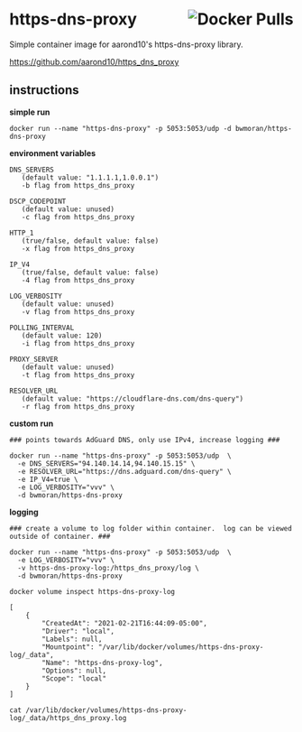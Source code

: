 # https-dns-proxy <a href="https://hub.docker.com/r/bwmoran/https-dns-proxy"><img alt="Docker Pulls" align="right" src="https://img.shields.io/docker/pulls/bwmoran/https-dns-proxy?style=flat-square"></a>
Simple container image for aarond10's https-dns-proxy library.

https://github.com/aarond10/https_dns_proxy

instructions
---
**simple run**
```
docker run --name "https-dns-proxy" -p 5053:5053/udp -d bwmoran/https-dns-proxy
```

**environment variables**
```
DNS_SERVERS
   (default value: "1.1.1.1,1.0.0.1")
   -b flag from https_dns_proxy

DSCP_CODEPOINT
   (default value: unused)
   -c flag from https_dns_proxy

HTTP_1
   (true/false, default value: false)
   -x flag from https_dns_proxy
   
IP_V4
   (true/false, default value: false)
   -4 flag from https_dns_proxy

LOG_VERBOSITY
   (default value: unused)
   -v flag from https_dns_proxy

POLLING_INTERVAL
   (default value: 120)
   -i flag from https_dns_proxy
   
PROXY_SERVER
   (default value: unused)
   -t flag from https_dns_proxy

RESOLVER_URL
   (default value: "https://cloudflare-dns.com/dns-query")
   -r flag from https_dns_proxy
```
**custom run**
```
### points towards AdGuard DNS, only use IPv4, increase logging ###

docker run --name "https-dns-proxy" -p 5053:5053/udp  \
  -e DNS_SERVERS="94.140.14.14,94.140.15.15" \
  -e RESOLVER_URL="https://dns.adguard.com/dns-query" \
  -e IP_V4=true \
  -e LOG_VERBOSITY="vvv" \
  -d bwmoran/https-dns-proxy
```
**logging**
```
### create a volume to log folder within container.  log can be viewed outside of container. ###

docker run --name "https-dns-proxy" -p 5053:5053/udp  \
  -e LOG_VERBOSITY="vvv" \
  -v https-dns-proxy-log:/https_dns_proxy/log \
  -d bwmoran/https-dns-proxy

docker volume inspect https-dns-proxy-log

[
    {
        "CreatedAt": "2021-02-21T16:44:09-05:00",
        "Driver": "local",
        "Labels": null,
        "Mountpoint": "/var/lib/docker/volumes/https-dns-proxy-log/_data",
        "Name": "https-dns-proxy-log",
        "Options": null,
        "Scope": "local"
    }
]

cat /var/lib/docker/volumes/https-dns-proxy-log/_data/https_dns_proxy.log
```
